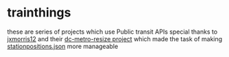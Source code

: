 # trainthings
these are series of projects which use  Public transit APIs
special thanks to [jxmorris12](https://github.com/jxmorris12) and their [dc-metro-resize project](https://github.com/jxmorris12/dc-metro-resize/tree/master) which made the task of making [stationpositions.json](https://github.com/PaulPrice1/trainthings/blob/main/stationpositions.json) more manageable
